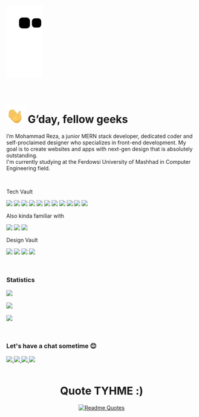 ![Snake animation](https://github.com/DRSCrafter/DRSCrafter/blob/output/github-contribution-grid-snake.svg)

<br>

<h1><img src="./assets/hand.gif" width="50"/> G’day, fellow geeks</h1>

I’m Mohammad Reza, a junior MERN stack developer, dedicated coder and self-proclaimed designer who specializes in front-end development. My goal is to create websites and apps with next-gen design that is absolutely outstanding.
<br>
I'm currently studying at the Ferdowsi University of Mashhad in Computer Engineering field.

<br>

Tech Vault

![](https://img.shields.io/badge/HTML5-E34F26?style=for-the-badge&logo=html5&logoColor=white)
![](https://img.shields.io/badge/CSS3-1572B6?style=for-the-badge&logo=css3&logoColor=white)
![](https://img.shields.io/badge/JavaScript-323330?style=for-the-badge&logo=javascript&logoColor=F7DF1E)
![](https://img.shields.io/badge/TypeScript-007ACC?style=for-the-badge&logo=typescript&logoColor=white)
![](https://img.shields.io/badge/React-20232A?style=for-the-badge&logo=react&logoColor=61DAFB)
![](https://img.shields.io/badge/Material%20UI-007FFF?style=for-the-badge&logo=mui&logoColor=white)
![](https://img.shields.io/badge/Node.js-339933?style=for-the-badge&logo=nodedotjs&logoColor=white)
![](https://img.shields.io/badge/Express.js-000000?style=for-the-badge&logo=express&logoColor=white)
![](https://img.shields.io/badge/MySQL-005C84?style=for-the-badge&logo=mysql&logoColor=white)
![](https://img.shields.io/badge/MongoDB-4EA94B?style=for-the-badge&logo=mongodb&logoColor=white)
![](https://img.shields.io/badge/Tauri-FFC131?style=for-the-badge&logo=Tauri&logoColor=white)

Also kinda familiar with

![](https://img.shields.io/badge/C-00599C?style=for-the-badge&logo=c&logoColor=white)
![](https://img.shields.io/badge/Java-ED8B00?style=for-the-badge&logo=java&logoColor=white)
![](https://img.shields.io/badge/React_Native-20232A?style=for-the-badge&logo=react&logoColor=61DAFB)

Design Vault

![](https://img.shields.io/badge/Figma-F24E1E?style=for-the-badge&logo=figma&logoColor=white)
![](https://img.shields.io/badge/Adobe%20XD-470137?style=for-the-badge&logo=Adobe%20XD&logoColor=#FF61F6)
![](https://img.shields.io/badge/Adobe%20Illustrator-FF9A00?style=for-the-badge&logo=adobe%20illustrator&logoColor=white)
![](https://img.shields.io/badge/Adobe%20Photoshop-31A8FF?style=for-the-badge&logo=Adobe%20Photoshop&logoColor=black)

<br>

<h3>Statistics</h3>

![](https://github-profile-trophy.vercel.app/?username=DRSCrafter&theme=dracula&rank=SECRET,SSS,SS,S,AAA,AA,A,B,C&margin-w=15&count_private=true)


![](https://github-readme-stats.vercel.app/api?username=DRSCrafter&show_icons=true&theme=dracula&count_private=true)

![](https://github-readme-stats.vercel.app/api/top-langs/?username=DRSCrafter&layout=compact&theme=dracula&custom_title=Languages&card_width=445&langs_count=6)


<br>

<h3>Let's have a chat sometime 😊</h3>

<a href="mailto:drsprogramming2020@gmail.com" target="_blank">
<img src="https://img.shields.io/badge/Gmail-D14836?style=for-the-badge&logo=gmail&logoColor=white&title=hi"/>
</a>
<a href="https://www.linkedin.com/in/mohammad-reza-arasteh-8b4279202/" target="_blank">
<img src="https://img.shields.io/badge/LinkedIn-0077B5?style=for-the-badge&logo=linkedin&logoColor=white"/>
</a>
<a href="https://api.whatsapp.com/send?phone=989156461700" target="_blank">
<img src="https://img.shields.io/badge/WhatsApp-25D366?style=for-the-badge&logo=whatsapp&logoColor=white"/>
</a>
<a href="https://t.me/Codesman/" target="_blank">
<img src="https://img.shields.io/badge/Telegram-2CA5E0?style=for-the-badge&logo=telegram&logoColor=white"/>
</a>

<br>
<br>

<div align="center">
<h1>Quote TYHME :)</h1>

[![Readme Quotes](https://quotes-github-readme.vercel.app/api?theme=dark)](https://github.com/piyushsuthar/github-readme-quotes)

</div>